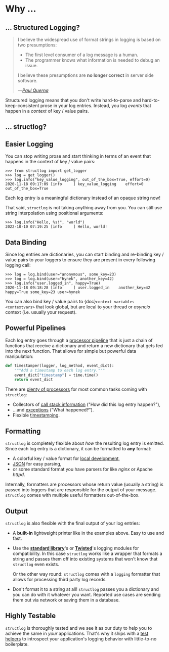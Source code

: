 # Why …

## … Structured Logging?

> I believe the widespread use of format strings in logging is based on two presumptions:
>
> - The first level consumer of a log message is a human.
> - The programmer knows what information is needed to debug an issue.
>
> I believe these presumptions are **no longer correct** in server side software.
>
> —<cite>[Paul Querna](https://paul.querna.org/articles/2011/12/26/log-for-machines-in-json/)</cite>

Structured logging means that you don't write hard-to-parse and hard-to-keep-consistent prose in your log entries.
Instead, you log *events* that happen in a *context* of key / value pairs.


## … structlog?

## Easier Logging

You can stop writing prose and start thinking in terms of an event that happens in the context of key / value pairs:

```pycon
>>> from structlog import get_logger
>>> log = get_logger()
>>> log.info("key_value_logging", out_of_the_box=True, effort=0)
2020-11-18 09:17:09 [info     ] key_value_logging    effort=0 out_of_the_box=True
```

Each log entry is a meaningful dictionary instead of an opaque string now!

That said, `structlog` is not taking anything away from you.
You can still use string interpolation using positional arguments:

```pycon
>>> log.info("Hello, %s!", "world")
2022-10-10 07:19:25 [info     ] Hello, world!
```

## Data Binding

Since log entries are dictionaries, you can start binding and re-binding key / value pairs to your loggers to ensure they are present in every following logging call:

```pycon
>>> log = log.bind(user="anonymous", some_key=23)
>>> log = log.bind(user="hynek", another_key=42)
>>> log.info("user.logged_in", happy=True)
2020-11-18 09:18:28 [info     ] user.logged_in    another_key=42 happy=True some_key=23 user=hynek
```

You can also bind key / value pairs to {doc}`context variables <contextvars>` that look global, but are local to your thread or *asyncio* context (i.e. usually your request).


## Powerful Pipelines

Each log entry goes through a [processor pipeline](processors.md) that is just a chain of functions that receive a dictionary and return a new dictionary that gets fed into the next function.
That allows for simple but powerful data manipulation:

```python
def timestamper(logger, log_method, event_dict):
    """Add a timestamp to each log entry."""
    event_dict["timestamp"] = time.time()
    return event_dict
```

There are [plenty of processors](structlog.processors) for most common tasks coming with `structlog`:

- Collectors of [call stack information](structlog.processors.StackInfoRenderer) ("How did this log entry happen?"),
- …and [exceptions](structlog.processors.format_exc_info) ("What happened‽").
- Flexible [timestamping](structlog.processors.TimeStamper).


## Formatting

`structlog` is completely flexible about *how* the resulting log entry is emitted.
Since each log entry is a dictionary, it can be formatted to **any** format:

- A colorful key / value format for [local development](https://www.structlog.org/en/stable/development.html),
- [JSON](https://www.structlog.org/en/stable/api.html#structlog.processors.JSONRenderer) for easy parsing,
- or some standard format you have parsers for like *nginx* or Apache *httpd*.

Internally, formatters are processors whose return value (usually a string) is passed into loggers that are responsible for the output of your message.
`structlog` comes with multiple useful formatters out-of-the-box.


## Output

`structlog` is also flexible with the final output of your log entries:

- A **built-in** lightweight printer like in the examples above.
  Easy to use and fast.
- Use the [**standard library**](standard-library.md)'s or [**Twisted**](twisted.md)'s logging modules for compatibility.
  In this case `structlog` works like a wrapper that formats a string and passes them off into existing systems that won't know that `structlog` even exists.

  Or the other way round: `structlog` comes with a `logging` formatter that allows for processing third party log records.
- Don't format it to a string at all!
  `structlog` passes you a dictionary and you can do with it whatever you want.
  Reported use cases are sending them out via network or saving them in a database.

## Highly Testable

`structlog` is thoroughly tested and we see it as our duty to help you to achieve the same in *your* applications.
That's why it ships with a [test helpers](https://www.structlog.org/en/stable/testing.html) to introspect your application's logging behavior with little-to-no boilerplate.
